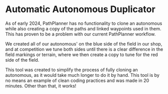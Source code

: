# Automatic Autonomous Duplicator

As of early 2024, PathPlanner has no functionality to clone an autonomous while also creating a copy of the paths and linked waypoints used in them. This has proven to be a problem with our current PathPlanner workflow.

We created all of our autonomous' on the blue side of the field in our shop, and at competition we tune both sides until there is a clear difference in the field markings or terrain, where we then create a copy to tune for the red side of the field.

This tool was created to simplify the process of fully cloning an autonomous, as it would take much longer to do it by hand. This tool is by no means an example of clean coding practices and was made in 20 minutes. Other than that, it works!

